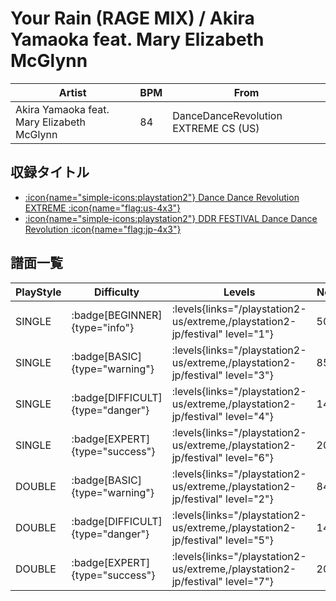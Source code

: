 # Your Rain (RAGE MIX) / Akira Yamaoka feat. Mary Elizabeth McGlynn

|Artist|BPM|From|
|------|---|----|
|Akira Yamaoka feat. Mary Elizabeth McGlynn|84|DanceDanceRevolution EXTREME CS (US)|

## 収録タイトル

- [:icon{name="simple-icons:playstation2"} Dance Dance Revolution EXTREME :icon{name="flag:us-4x3"}](/playstation2-us/extreme)
- [:icon{name="simple-icons:playstation2"} DDR FESTIVAL Dance Dance Revolution :icon{name="flag:jp-4x3"}](/playstation2-jp/festival)

## 譜面一覧

|PlayStyle|Difficulty|Levels|Notes|Movie|
|---------|----------|------|-----|-----|
|SINGLE| :badge[BEGINNER]{type="info"}| :levels{links="/playstation2-us/extreme,/playstation2-jp/festival" level="1"}|50/0||
|SINGLE| :badge[BASIC]{type="warning"}| :levels{links="/playstation2-us/extreme,/playstation2-jp/festival" level="3"}|85/8||
|SINGLE| :badge[DIFFICULT]{type="danger"}| :levels{links="/playstation2-us/extreme,/playstation2-jp/festival" level="4"}|140/8||
|SINGLE| :badge[EXPERT]{type="success"}| :levels{links="/playstation2-us/extreme,/playstation2-jp/festival" level="6"}|202/8||
|DOUBLE| :badge[BASIC]{type="warning"}| :levels{links="/playstation2-us/extreme,/playstation2-jp/festival" level="2"}|84/1||
|DOUBLE| :badge[DIFFICULT]{type="danger"}| :levels{links="/playstation2-us/extreme,/playstation2-jp/festival" level="5"}|147/7||
|DOUBLE| :badge[EXPERT]{type="success"}| :levels{links="/playstation2-us/extreme,/playstation2-jp/festival" level="7"}|204/0||
